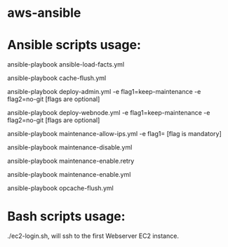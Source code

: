 # aws-ansible

# Ansible scripts usage:
ansible-playbook ansible-load-facts.yml

ansible-playbook cache-flush.yml

ansible-playbook deploy-admin.yml -e flag1=keep-maintenance -e flag2=no-git [flags are optional]

ansible-playbook deploy-webnode.yml -e flag1=keep-maintenance -e flag2=no-git [flags are optional]

ansible-playbook maintenance-allow-ips.yml -e flag1=<ip-address> [flag is mandatory]

ansible-playbook maintenance-disable.yml

ansible-playbook maintenance-enable.retry

ansible-playbook maintenance-enable.yml

ansible-playbook opcache-flush.yml

# Bash scripts usage:
./ec2-login.sh, will ssh to the first Webserver EC2 instance.
